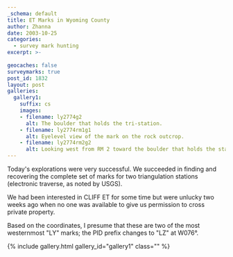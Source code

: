 ```yaml
---
_schema: default
title: ET Marks in Wyoming County
author: Zhanna
date: 2003-10-25
categories:
  - survey mark hunting
excerpt: >- 
  
geocaches: false
surveymarks: true
post_id: 1832
layout: post             
galleries:
  gallery1:
    suffix: cs
    images:
    - filename: ly2774g2
      alt: The boulder that holds the tri-station.
    - filename: ly2774rm1g1
      alt: Eyelevel view of the mark on the rock outcrop.
    - filename: ly2774rm2g2
      alt: Looking west from RM 2 toward the boulder that holds the station. 
---
```


Today's explorations were very successful.  We succeeded in finding and recovering the complete set of marks for two triangulation stations (electronic traverse, as noted by USGS).  

We had been interested in CLIFF ET for some time but were unlucky two weeks ago when no one was available to give us permission to cross private property.  

Based on the coordinates, I presume that these are two of the most westernmost "LY" marks; the PID prefix changes to "LZ" at W076°.

{% include gallery.html gallery_id="gallery1" class="" %}